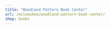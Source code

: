 ```yaml
---
title: "Woodland Pattern Book Center"
url: /milwaukee/woodland-pattern-book-center/
shop: books
---
```

